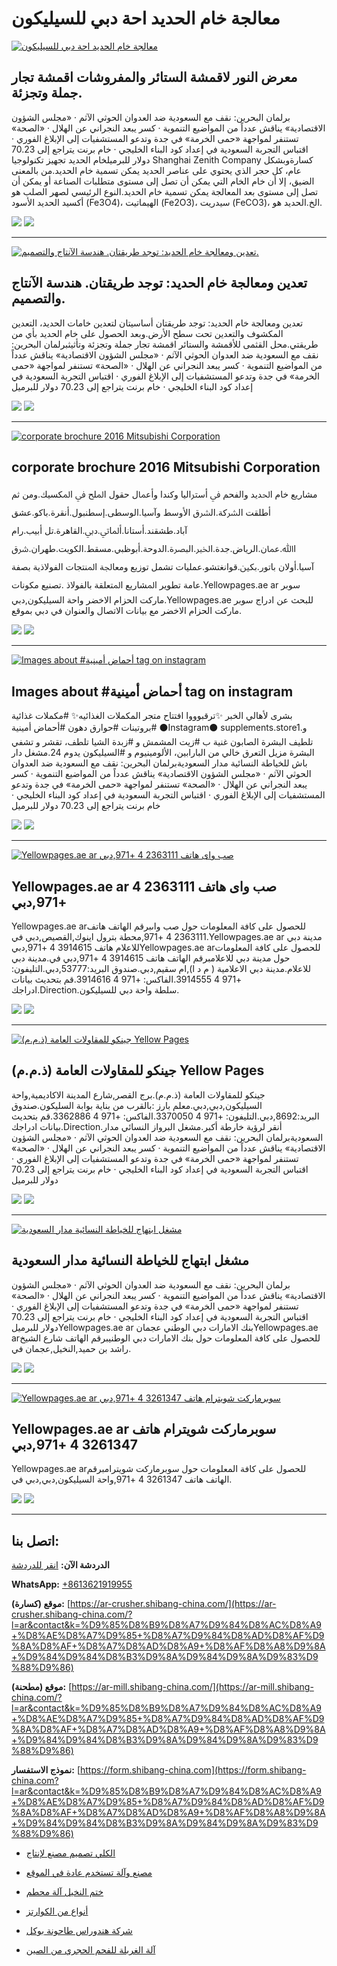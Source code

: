 # معالجة خام الحديد احة دبي للسيليكون

<a href="https://swt.shibang-china.com/?l=ar&img&k=%D9%85%D8%B9%D8%A7%D9%84%D8%AC%D8%A9+%D8%AE%D8%A7%D9%85+%D8%A7%D9%84%D8%AD%D8%AF%D9%8A%D8%AF+%D8%A7%D8%AD%D8%A9+%D8%AF%D8%A8%D9%8A+%D9%84%D9%84%D8%B3%D9%8A%D9%84%D9%8A%D9%83%D9%88%D9%86" target="_blank">![معالجة خام الحديد احة دبي للسيليكون](http://static.shibang-china.com/all-800x300/327.jpg)</a>

## معرض النور لاقمشة الستائر والمفروشات اقمشة تجار جملة وتجزئة.
برلمان البحرين: نقف مع السعودية ضد العدوان الحوثي الآثم &middot; «مجلس الشؤون الاقتصادية» يناقش عدداً من المواضيع التنموية &middot; كسر يبعد النجراني عن الهلال &middot; «الصحة» تستنفر لمواجهة «حمى الخرمة» في جدة وتدعو المستشفيات إلى الإبلاغ الفوري &middot; اقتباس التجربة السعودية في إعداد كود البناء الخليجي &middot; خام برنت يتراجع إلى 70.23 دولار للبرميلخام الحديد تجهيز تكنولوجيا Shanghai Zenith Company كسارةوبشكل عام، كل حجر الذي يحتوي على عناصر الحديد يمكن تسمية خام الحديد.من بالمعنى الضيق، إلا أن خام الخام التي يمكن أن تصل إلى مستوى متطلبات الصناعة أو يمكن أن تصل إلى مستوى بعد المعالجة يمكن تسمية خام الحديد.النوع الرئيسي لصهر الصلب هو أكسيد الحديد الأسود (Fe3O4)، الهيماتيت (Fe2O3)، سيدريت (FeCO3)، الخ.الحديد هو.


<a href="https://whatsapp.shibangsoft.com/WhatsApp.php" target="_blank" title="WhatsApp">![](http://static.shibang-china.com/icon/whatsapp.png)</a> <a href="https://swt.shibang-china.com/?l=ar&icon&k=%D9%85%D8%B9%D8%A7%D9%84%D8%AC%D8%A9+%D8%AE%D8%A7%D9%85+%D8%A7%D9%84%D8%AD%D8%AF%D9%8A%D8%AF+%D8%A7%D8%AD%D8%A9+%D8%AF%D8%A8%D9%8A+%D9%84%D9%84%D8%B3%D9%8A%D9%84%D9%8A%D9%83%D9%88%D9%86" target="_blank">![](http://static.shibang-china.com/icon/chat-ar.png)</a>

---

<a href="https://swt.shibang-china.com/?l=ar&img&k=%D9%85%D8%B9%D8%A7%D9%84%D8%AC%D8%A9+%D8%AE%D8%A7%D9%85+%D8%A7%D9%84%D8%AD%D8%AF%D9%8A%D8%AF+%D8%A7%D8%AD%D8%A9+%D8%AF%D8%A8%D9%8A+%D9%84%D9%84%D8%B3%D9%8A%D9%84%D9%8A%D9%83%D9%88%D9%86" target="_blank">![تعدين ومعالجة خام الحديد: توجد طريقتان. هندسة الآنتاج والتصميم.](http://static.shibang-china.com/all-800x300/1335.jpg)</a>

## تعدين ومعالجة خام الحديد: توجد طريقتان. هندسة الآنتاج والتصميم.
تعدين ومعالجة خام الحديد: توجد طريقتان أساسيتان لتعدين خامات الحديد، التعدين المكشوف والتعدين تحت سطح الأرض.وبعد الحصول على خام الحديد بأي من طريقتي.محل القثمى للأقمشة والستائر اقمشة تجار جملة وتجزئة وتأثيثبرلمان البحرين: نقف مع السعودية ضد العدوان الحوثي الآثم &middot; «مجلس الشؤون الاقتصادية» يناقش عدداً من المواضيع التنموية &middot; كسر يبعد النجراني عن الهلال &middot; «الصحة» تستنفر لمواجهة «حمى الخرمة» في جدة وتدعو المستشفيات إلى الإبلاغ الفوري &middot; اقتباس التجربة السعودية في إعداد كود البناء الخليجي &middot; خام برنت يتراجع إلى 70.23 دولار للبرميل


<a href="https://whatsapp.shibangsoft.com/WhatsApp.php" target="_blank" title="WhatsApp">![](http://static.shibang-china.com/icon/whatsapp.png)</a> <a href="https://swt.shibang-china.com/?l=ar&icon&k=%D9%85%D8%B9%D8%A7%D9%84%D8%AC%D8%A9+%D8%AE%D8%A7%D9%85+%D8%A7%D9%84%D8%AD%D8%AF%D9%8A%D8%AF+%D8%A7%D8%AD%D8%A9+%D8%AF%D8%A8%D9%8A+%D9%84%D9%84%D8%B3%D9%8A%D9%84%D9%8A%D9%83%D9%88%D9%86" target="_blank">![](http://static.shibang-china.com/icon/chat-ar.png)</a>

---

<a href="https://swt.shibang-china.com/?l=ar&img&k=%D9%85%D8%B9%D8%A7%D9%84%D8%AC%D8%A9+%D8%AE%D8%A7%D9%85+%D8%A7%D9%84%D8%AD%D8%AF%D9%8A%D8%AF+%D8%A7%D8%AD%D8%A9+%D8%AF%D8%A8%D9%8A+%D9%84%D9%84%D8%B3%D9%8A%D9%84%D9%8A%D9%83%D9%88%D9%86" target="_blank">![corporate brochure 2016 Mitsubishi Corporation](http://static.shibang-china.com/all-800x300/869.jpg)</a>

## corporate brochure 2016 Mitsubishi Corporation
ﻣﺸﺎﺭﻳﻊ ﺧﺎﻡ ﺍﳊﺪﻳﺪ ﻭﺍﻟﻔﺤﻢ ﰲ ﺃﺳﱰﺍﻟﻴﺎ ﻭﻛﻨﺪﺍ ﻭﺃﻋﲈﻝ ﺣﻘﻮﻝ ﺍﳌﻠﺢ ﰲ ﺍﳌﻜﺴﻴﻚ.ﻭﻣﻦ ﺛﻢ ﺃﻃﻠﻘﺖ ﺍﻟﴩﻛﺔ.ﺍﻟﴩﻕ ﺍﻷﻭﺳﻂ ﻭﺁﺳﻴﺎ.ﺍﻟﻮﺳﻄﻰ.ﺇﺳﻄﻨﺒﻮﻝ.ﺃﻧﻘﺮﺓ.ﺑﺎﻛﻮ.ﻋﺸﻖ ﺁﺑﺎﺩ.ﻃﺸﻘﻨﺪ.ﺃﺳﺘﺎﻧﺎ.ﺃﳌﺎﰐ.ﺩﰊ.ﺍﻟﻘﺎﻫﺮﺓ.ﺗﻞ ﺃﺑﻴﺐ.ﺭﺍﻡ ﺍﷲ.ﻋﲈﻥ.ﺍﻟﺮﻳﺎﺽ.ﺟﺪﺓ.ﺍﳋﱪ.ﺍﻟﺒﴫﺓ.ﺍﻟﺪﻭﺣﺔ.ﺃﺑﻮﻇﺒﻲ.ﻣﺴﻘﻂ.ﺍﻟﻜﻮﻳﺖ.ﻃﻬﺮﺍﻥ.ﴍﻕ ﺁﺳﻴﺎ.ﺃﻭﻻﻥ ﺑﺎﺗﻮﺭ.ﺑﻜﲔ.ﻗﻮﺍﻧﻐﺘﺸﻮ.ﻋﻤﻠﻴﺎﺕ ﺗﺸﻤﻞ ﺗﻮﺯﻳﻊ ﻭﻣﻌﺎﳉﺔ ﺍﳌﻨﺘﺠﺎﺕ ﺍﻟﻔﻮﻻﺫﻳﺔ ﺑﺼﻔﺔ ﻋﺎﻣﺔ ﺗﻄﻮﻳﺮ ﺍﳌﺸﺎﺭﻳﻊ ﺍﳌﺘﻌﻠﻘﺔ ﺑﺎﻟﻔﻮﻻﺫ .ﺗﺼﻨﻴﻊ ﻣﻜﻮﻧﺎﺕ.Yellowpages.ae ar سوبر ماركت الحزام الاخضر واحة السيليكون,دبي.Yellowpages.ae للبحث عن ادراج سوبر ماركت الحزام الاخضر مع بيانات الاتصال والعنوان في دبي بموقع.


<a href="https://whatsapp.shibangsoft.com/WhatsApp.php" target="_blank" title="WhatsApp">![](http://static.shibang-china.com/icon/whatsapp.png)</a> <a href="https://swt.shibang-china.com/?l=ar&icon&k=%D9%85%D8%B9%D8%A7%D9%84%D8%AC%D8%A9+%D8%AE%D8%A7%D9%85+%D8%A7%D9%84%D8%AD%D8%AF%D9%8A%D8%AF+%D8%A7%D8%AD%D8%A9+%D8%AF%D8%A8%D9%8A+%D9%84%D9%84%D8%B3%D9%8A%D9%84%D9%8A%D9%83%D9%88%D9%86" target="_blank">![](http://static.shibang-china.com/icon/chat-ar.png)</a>

---

<a href="https://swt.shibang-china.com/?l=ar&img&k=%D9%85%D8%B9%D8%A7%D9%84%D8%AC%D8%A9+%D8%AE%D8%A7%D9%85+%D8%A7%D9%84%D8%AD%D8%AF%D9%8A%D8%AF+%D8%A7%D8%AD%D8%A9+%D8%AF%D8%A8%D9%8A+%D9%84%D9%84%D8%B3%D9%8A%D9%84%D9%8A%D9%83%D9%88%D9%86" target="_blank">![Images about #أحماض أمينية tag on instagram](http://static.shibang-china.com/all-800x300/1150.jpg)</a>

## Images about #أحماض أمينية tag on instagram
بشرى لأهالي الخبر ✨ترقبوووا افتتاح متجر المكملات الغذائيه✨ #مكملات غذائية #بروتينات #حوارق دهون #أحماض أمينية ⚫️Instagram⚫ supplements.store1.و تلطيف البشرة الصابون غنية ب #زيت المشمش و #زبدة الشيا تلطف، تقشر و تشفي البشرة مزيل التعرق خالي من البارابين، الألومينيوم و #السيليكون يدوم 24.مشغل دار باش للخياطة النسائية مدار السعوديةبرلمان البحرين: نقف مع السعودية ضد العدوان الحوثي الآثم &middot; «مجلس الشؤون الاقتصادية» يناقش عدداً من المواضيع التنموية &middot; كسر يبعد النجراني عن الهلال &middot; «الصحة» تستنفر لمواجهة «حمى الخرمة» في جدة وتدعو المستشفيات إلى الإبلاغ الفوري &middot; اقتباس التجربة السعودية في إعداد كود البناء الخليجي &middot; خام برنت يتراجع إلى 70.23 دولار للبرميل


<a href="https://whatsapp.shibangsoft.com/WhatsApp.php" target="_blank" title="WhatsApp">![](http://static.shibang-china.com/icon/whatsapp.png)</a> <a href="https://swt.shibang-china.com/?l=ar&icon&k=%D9%85%D8%B9%D8%A7%D9%84%D8%AC%D8%A9+%D8%AE%D8%A7%D9%85+%D8%A7%D9%84%D8%AD%D8%AF%D9%8A%D8%AF+%D8%A7%D8%AD%D8%A9+%D8%AF%D8%A8%D9%8A+%D9%84%D9%84%D8%B3%D9%8A%D9%84%D9%8A%D9%83%D9%88%D9%86" target="_blank">![](http://static.shibang-china.com/icon/chat-ar.png)</a>

---

<a href="https://swt.shibang-china.com/?l=ar&img&k=%D9%85%D8%B9%D8%A7%D9%84%D8%AC%D8%A9+%D8%AE%D8%A7%D9%85+%D8%A7%D9%84%D8%AD%D8%AF%D9%8A%D8%AF+%D8%A7%D8%AD%D8%A9+%D8%AF%D8%A8%D9%8A+%D9%84%D9%84%D8%B3%D9%8A%D9%84%D9%8A%D9%83%D9%88%D9%86" target="_blank">![Yellowpages.ae ar صب واى هاتف 2363111 4 +971,دبي](http://static.shibang-china.com/all-800x300/1349.jpg)</a>

## Yellowpages.ae ar صب واى هاتف 2363111 4 +971,دبي
Yellowpages.ae arللحصول على كافة المعلومات حول صب واىبرقم الهاتف هاتف 2363111 4 +971,محطة بترول اينوك,القصيص,دبي في.Yellowpages.ae ar مدينة دبي للاعلام هاتف 3914615 4 +971,دبيYellowpages.ae arللحصول على كافة المعلومات حول مدينة دبي للاعلامبرقم الهاتف هاتف 3914615 4 +971,دبي في.مدينة دبي للاعلام.مدينة دبي الاعلامية ( م د ا),ام سقيم,دبي.صندوق البريد:53777,دبي.التليفون: +971 4 3914555.الفاكس: +971 4 3914616.قم بتحديث بيانات ادراجك.Direction.سلطة واحة دبي للسيليكون.


<a href="https://whatsapp.shibangsoft.com/WhatsApp.php" target="_blank" title="WhatsApp">![](http://static.shibang-china.com/icon/whatsapp.png)</a> <a href="https://swt.shibang-china.com/?l=ar&icon&k=%D9%85%D8%B9%D8%A7%D9%84%D8%AC%D8%A9+%D8%AE%D8%A7%D9%85+%D8%A7%D9%84%D8%AD%D8%AF%D9%8A%D8%AF+%D8%A7%D8%AD%D8%A9+%D8%AF%D8%A8%D9%8A+%D9%84%D9%84%D8%B3%D9%8A%D9%84%D9%8A%D9%83%D9%88%D9%86" target="_blank">![](http://static.shibang-china.com/icon/chat-ar.png)</a>

---

<a href="https://swt.shibang-china.com/?l=ar&img&k=%D9%85%D8%B9%D8%A7%D9%84%D8%AC%D8%A9+%D8%AE%D8%A7%D9%85+%D8%A7%D9%84%D8%AD%D8%AF%D9%8A%D8%AF+%D8%A7%D8%AD%D8%A9+%D8%AF%D8%A8%D9%8A+%D9%84%D9%84%D8%B3%D9%8A%D9%84%D9%8A%D9%83%D9%88%D9%86" target="_blank">![جينكو للمقاولات العامة (ذ.م.م) Yellow Pages](http://static.shibang-china.com/all-800x300/855.jpg)</a>

## جينكو للمقاولات العامة (ذ.م.م) Yellow Pages
جينكو للمقاولات العامة (ذ.م.م).برج القصر,شارع المدينة الاكاديمية,واحة السيليكون,دبي,دبي.معلم بارز :بالقرب من بناية بوابة السليكون.صندوق البريد:8692,دبي.التليفون: +971 4 3370050.الفاكس: +971 4 3362886.قم بتحديث بيانات ادراجك.Direction.أنقر لرؤية خارطة أكبر.مشغل البرواز النسائي مدار السعوديةبرلمان البحرين: نقف مع السعودية ضد العدوان الحوثي الآثم &middot; «مجلس الشؤون الاقتصادية» يناقش عدداً من المواضيع التنموية &middot; كسر يبعد النجراني عن الهلال &middot; «الصحة» تستنفر لمواجهة «حمى الخرمة» في جدة وتدعو المستشفيات إلى الإبلاغ الفوري &middot; اقتباس التجربة السعودية في إعداد كود البناء الخليجي &middot; خام برنت يتراجع إلى 70.23 دولار للبرميل


<a href="https://whatsapp.shibangsoft.com/WhatsApp.php" target="_blank" title="WhatsApp">![](http://static.shibang-china.com/icon/whatsapp.png)</a> <a href="https://swt.shibang-china.com/?l=ar&icon&k=%D9%85%D8%B9%D8%A7%D9%84%D8%AC%D8%A9+%D8%AE%D8%A7%D9%85+%D8%A7%D9%84%D8%AD%D8%AF%D9%8A%D8%AF+%D8%A7%D8%AD%D8%A9+%D8%AF%D8%A8%D9%8A+%D9%84%D9%84%D8%B3%D9%8A%D9%84%D9%8A%D9%83%D9%88%D9%86" target="_blank">![](http://static.shibang-china.com/icon/chat-ar.png)</a>

---

<a href="https://swt.shibang-china.com/?l=ar&img&k=%D9%85%D8%B9%D8%A7%D9%84%D8%AC%D8%A9+%D8%AE%D8%A7%D9%85+%D8%A7%D9%84%D8%AD%D8%AF%D9%8A%D8%AF+%D8%A7%D8%AD%D8%A9+%D8%AF%D8%A8%D9%8A+%D9%84%D9%84%D8%B3%D9%8A%D9%84%D9%8A%D9%83%D9%88%D9%86" target="_blank">![مشغل ابتهاج للخياطة النسائية مدار السعودية](http://static.shibang-china.com/all-800x300/106.jpg)</a>

## مشغل ابتهاج للخياطة النسائية مدار السعودية
برلمان البحرين: نقف مع السعودية ضد العدوان الحوثي الآثم &middot; «مجلس الشؤون الاقتصادية» يناقش عدداً من المواضيع التنموية &middot; كسر يبعد النجراني عن الهلال &middot; «الصحة» تستنفر لمواجهة «حمى الخرمة» في جدة وتدعو المستشفيات إلى الإبلاغ الفوري &middot; اقتباس التجربة السعودية في إعداد كود البناء الخليجي &middot; خام برنت يتراجع إلى 70.23 دولار للبرميلYellowpages.ae ar بنك الامارات دبي الوطني عجمانYellowpages.ae arللحصول على كافة المعلومات حول بنك الامارات دبي الوطنيبرقم الهاتف شارع الشيخ راشد بن حميد,النخيل,عجمان في.


<a href="https://whatsapp.shibangsoft.com/WhatsApp.php" target="_blank" title="WhatsApp">![](http://static.shibang-china.com/icon/whatsapp.png)</a> <a href="https://swt.shibang-china.com/?l=ar&icon&k=%D9%85%D8%B9%D8%A7%D9%84%D8%AC%D8%A9+%D8%AE%D8%A7%D9%85+%D8%A7%D9%84%D8%AD%D8%AF%D9%8A%D8%AF+%D8%A7%D8%AD%D8%A9+%D8%AF%D8%A8%D9%8A+%D9%84%D9%84%D8%B3%D9%8A%D9%84%D9%8A%D9%83%D9%88%D9%86" target="_blank">![](http://static.shibang-china.com/icon/chat-ar.png)</a>

---

<a href="https://swt.shibang-china.com/?l=ar&img&k=%D9%85%D8%B9%D8%A7%D9%84%D8%AC%D8%A9+%D8%AE%D8%A7%D9%85+%D8%A7%D9%84%D8%AD%D8%AF%D9%8A%D8%AF+%D8%A7%D8%AD%D8%A9+%D8%AF%D8%A8%D9%8A+%D9%84%D9%84%D8%B3%D9%8A%D9%84%D9%8A%D9%83%D9%88%D9%86" target="_blank">![Yellowpages.ae ar سوبرماركت شويترام هاتف 3261347 4 +971,دبي](http://static.shibang-china.com/all-800x300/1092.jpg)</a>

## Yellowpages.ae ar سوبرماركت شويترام هاتف 3261347 4 +971,دبي
Yellowpages.ae arللحصول على كافة المعلومات حول سوبرماركت شويترامبرقم الهاتف هاتف 3261347 4 +971,واحة السيليكون,دبي,دبي في.

<a href="https://whatsapp.shibangsoft.com/WhatsApp.php" target="_blank" title="WhatsApp">![](http://static.shibang-china.com/icon/whatsapp.png)</a> <a href="https://swt.shibang-china.com/?l=ar&icon&k=%D9%85%D8%B9%D8%A7%D9%84%D8%AC%D8%A9+%D8%AE%D8%A7%D9%85+%D8%A7%D9%84%D8%AD%D8%AF%D9%8A%D8%AF+%D8%A7%D8%AD%D8%A9+%D8%AF%D8%A8%D9%8A+%D9%84%D9%84%D8%B3%D9%8A%D9%84%D9%8A%D9%83%D9%88%D9%86" target="_blank">![](http://static.shibang-china.com/icon/chat-ar.png)</a>

---
## اتصل بنا:

**الدردشة الآن:** [انقر للدردشة](https://swt.shibang-china.com?l=ar&contact&k=%D9%85%D8%B9%D8%A7%D9%84%D8%AC%D8%A9+%D8%AE%D8%A7%D9%85+%D8%A7%D9%84%D8%AD%D8%AF%D9%8A%D8%AF+%D8%A7%D8%AD%D8%A9+%D8%AF%D8%A8%D9%8A+%D9%84%D9%84%D8%B3%D9%8A%D9%84%D9%8A%D9%83%D9%88%D9%86)

**WhatsApp:**  [+8613621919955](https://whatsapp.shibangsoft.com/WhatsApp.php)

**موقع (كسارة):** [https://ar-crusher.shibang-china.com/](https://ar-crusher.shibang-china.com/?l=ar&contact&k=%D9%85%D8%B9%D8%A7%D9%84%D8%AC%D8%A9+%D8%AE%D8%A7%D9%85+%D8%A7%D9%84%D8%AD%D8%AF%D9%8A%D8%AF+%D8%A7%D8%AD%D8%A9+%D8%AF%D8%A8%D9%8A+%D9%84%D9%84%D8%B3%D9%8A%D9%84%D9%8A%D9%83%D9%88%D9%86)

**موقع (مطحنة):** [https://ar-mill.shibang-china.com/](https://ar-mill.shibang-china.com/?l=ar&contact&k=%D9%85%D8%B9%D8%A7%D9%84%D8%AC%D8%A9+%D8%AE%D8%A7%D9%85+%D8%A7%D9%84%D8%AD%D8%AF%D9%8A%D8%AF+%D8%A7%D8%AD%D8%A9+%D8%AF%D8%A8%D9%8A+%D9%84%D9%84%D8%B3%D9%8A%D9%84%D9%8A%D9%83%D9%88%D9%86)

**نموذج الاستفسار:** [https://form.shibang-china.com](https://form.shibang-china.com?l=ar&contact&k=%D9%85%D8%B9%D8%A7%D9%84%D8%AC%D8%A9+%D8%AE%D8%A7%D9%85+%D8%A7%D9%84%D8%AD%D8%AF%D9%8A%D8%AF+%D8%A7%D8%AD%D8%A9+%D8%AF%D8%A8%D9%8A+%D9%84%D9%84%D8%B3%D9%8A%D9%84%D9%8A%D9%83%D9%88%D9%86)

* [الكلي تصميم مصنع لإنتاج](../28/%D8%A7%D9%84%D9%83%D9%84%D9%8A%20%D8%AA%D8%B5%D9%85%D9%8A%D9%85%20%D9%85%D8%B5%D9%86%D8%B9%20%D9%84%D8%A5%D9%86%D8%AA%D8%A7%D8%AC.md)

* [مصنع وآلة تستخدم عادة في الموقع](../27/%D9%85%D8%B5%D9%86%D8%B9%20%D9%88%D8%A2%D9%84%D8%A9%20%D8%AA%D8%B3%D8%AA%D8%AE%D8%AF%D9%85%20%D8%B9%D8%A7%D8%AF%D8%A9%20%D9%81%D9%8A%20%D8%A7%D9%84%D9%85%D9%88%D9%82%D8%B9.md)

* [ختم النخيل آلة محطم](../28/%D8%AE%D8%AA%D9%85%20%D8%A7%D9%84%D9%86%D8%AE%D9%8A%D9%84%20%D8%A2%D9%84%D8%A9%20%D9%85%D8%AD%D8%B7%D9%85.md)

* [أنواع من الكوارتز](../27/%D8%A3%D9%86%D9%88%D8%A7%D8%B9%20%D9%85%D9%86%20%D8%A7%D9%84%D9%83%D9%88%D8%A7%D8%B1%D8%AA%D8%B2.md)

* [شركة هندوراس طاحونة بوكل](../29/%D8%B4%D8%B1%D9%83%D8%A9%20%D9%87%D9%86%D8%AF%D9%88%D8%B1%D8%A7%D8%B3%20%D8%B7%D8%A7%D8%AD%D9%88%D9%86%D8%A9%20%D8%A8%D9%88%D9%83%D9%84.md)

* [آلة الغربلة للفحم الحجري من الصين](../26/%D8%A2%D9%84%D8%A9%20%D8%A7%D9%84%D8%BA%D8%B1%D8%A8%D9%84%D8%A9%20%D9%84%D9%84%D9%81%D8%AD%D9%85%20%D8%A7%D9%84%D8%AD%D8%AC%D8%B1%D9%8A%20%D9%85%D9%86%20%D8%A7%D9%84%D8%B5%D9%8A%D9%86.md)